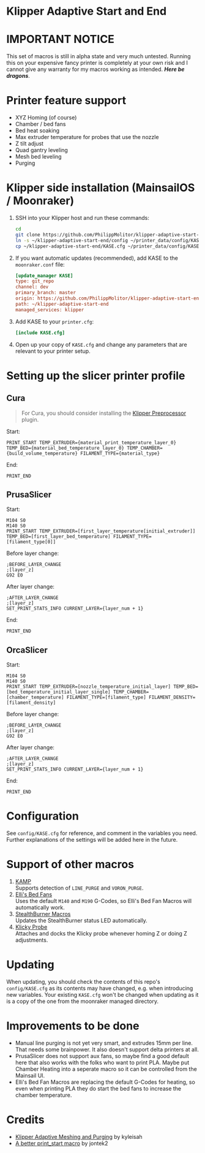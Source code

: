 # Klipper Adaptive Start and End

# IMPORTANT NOTICE

This set of macros is still in alpha state and very much untested. Running this on your expensive fancy printer is completely at your own risk and I cannot give any warranty for my macros working as intended. **_Here be dragons_**.

# Printer feature support

- XYZ Homing (of course)
- Chamber / bed fans
- Bed heat soaking
- Max extruder temperature for probes that use the nozzle
- Z tilt adjust
- Quad gantry leveling
- Mesh bed leveling
- Purging

# Klipper side installation (MainsailOS / Moonraker)

1. SSH into your Klipper host and run these commands:

   ```bash
   cd
   git clone https://github.com/PhilippMolitor/klipper-adaptive-start-end.git
   ln -s ~/klipper-adaptive-start-end/config ~/printer_data/config/KASE
   cp ~/klipper-adaptive-start-end/KASE.cfg ~/printer_data/config/KASE.cfg
   ```

2. If you want automatic updates (recommended), add KASE to the `moonraker.conf` file:
   ```ini
   [update_manager KASE]
   type: git_repo
   channel: dev
   primary_branch: master
   origin: https://github.com/PhilippMolitor/klipper-adaptive-start-end.git
   path: ~/klipper-adaptive-start-end
   managed_services: klipper
   ```
3. Add KASE to your `printer.cfg`:

   ```ini
   [include KASE.cfg]
   ```

4. Open up your copy of `KASE.cfg` and change any parameters that are relevant to your printer setup.

# Setting up the slicer printer profile

## Cura

> For Cura, you should consider installing the [Klipper Preprocessor](https://github.com/pedrolamas/klipper-preprocessor) plugin.

Start:

```gcode
PRINT_START TEMP_EXTRUDER={material_print_temperature_layer_0} TEMP_BED={material_bed_temperature_layer_0} TEMP_CHAMBER={build_volume_temperature} FILAMENT_TYPE={material_type}
```

End:

```gcode
PRINT_END
```

## PrusaSlicer

Start:

```gcode
M104 S0
M140 S0
PRINT_START TEMP_EXTRUDER=[first_layer_temperature[initial_extruder]] TEMP_BED=[first_layer_bed_temperature] FILAMENT_TYPE=[filament_type[0]]
```

Before layer change:

```gcode
;BEFORE_LAYER_CHANGE
;[layer_z]
G92 E0
```

After layer change:

```gcode
;AFTER_LAYER_CHANGE
;[layer_z]
SET_PRINT_STATS_INFO CURRENT_LAYER={layer_num + 1}
```

End:

```gcode
PRINT_END
```

## OrcaSlicer

Start:

```gcode
M104 S0
M140 S0
PRINT_START TEMP_EXTRUDER=[nozzle_temperature_initial_layer] TEMP_BED=[bed_temperature_initial_layer_single] TEMP_CHAMBER=[chamber_temperature] FILAMENT_TYPE=[filament_type] FILAMENT_DENSITY=[filament_density]
```

Before layer change:

```gcode
;BEFORE_LAYER_CHANGE
;[layer_z]
G92 E0
```

After layer change:

```gcode
;AFTER_LAYER_CHANGE
;[layer_z]
SET_PRINT_STATS_INFO CURRENT_LAYER={layer_num + 1}
```

End:

```gcode
PRINT_END
```

# Configuration

See `config/KASE.cfg` for reference, and comment in the variables you need. Further explanations of the settings will be added here in the future.

# Support of other macros

1. [KAMP](https://github.com/kyleisah/Klipper-Adaptive-Meshing-Purging)<br>
   Supports detection of `LINE_PURGE` and `VORON_PURGE`.
2. [Elli's Bed Fans](https://github.com/VoronDesign/VoronUsers/tree/master/printer_mods/Ellis/Bed_Fans)<br>
   Uses the default `M140` and `M190` G-Codes, so Elli's Bed Fan Macros will automatically work.
3. [StealthBurner Macros](https://github.com/VoronDesign/VoronUsers/tree/master/printer_mods/Ellis/Bed_Fans)<br>
   Updates the StealthBurner status LED automatically.
4. [Klicky Probe](https://github.com/jlas1/Klicky-Probe)<br>
   Attaches and docks the Klicky probe whenever homing Z or doing Z adjustments.

# Updating

When updating, you should check the contents of this repo's `config/KASE.cfg` as its contents may have changed, e.g. when introducing new variables. Your existing `KASE.cfg` won't be changed when updating as it is a copy of the one from the moonraker managed directory.

# Improvements to be done

- Manual line purging is not yet very smart, and extrudes 15mm per line. That needs some brainpower. It also doesn't support delta printers at all.
- PrusaSlicer does not support aux fans, so maybe find a good default here that also works with the folks who want to print PLA. Maybe put Chamber Heating into a seperate macro so it can be controlled from the Mainsail UI.
- Elli's Bed Fan Macros are replacing the default G-Codes for heating, so even when printing PLA they do start the bed fans to increase the chamber temperature.

# Credits

- [Klipper Adaptive Meshing and Purging](https://github.com/kyleisah/Klipper-Adaptive-Meshing-Purging) by kyleisah
- [A better print_start macro](https://github.com/jontek2/A-better-print_start-macro) by jontek2

